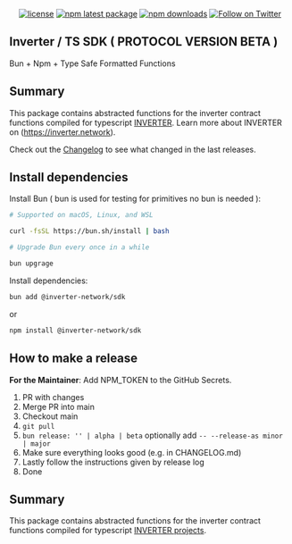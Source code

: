 <div align="center">

[![license](https://img.shields.io/badge/License-LGPL%20v3-blue)](/LICENSE.md)
[![npm latest package](https://img.shields.io/npm/v/@inverter-network/sdk/latest.svg)](https://www.npmjs.com/package/@inverter-network/sdk)
[![npm downloads](https://img.shields.io/npm/dm/@inverter-network/sdk.svg)](https://www.npmjs.com/package/@inverter-network/sdk)
[![Follow on Twitter](https://img.shields.io/twitter/follow/inverternetwork.svg?label=follow+INVERTER)](https://twitter.com/inverternetwork)

</div>

## Inverter / TS SDK ( PROTOCOL VERSION BETA )

Bun + Npm + Type Safe Formatted Functions

## Summary

This package contains abstracted functions for the inverter contract functions compiled for typescript [INVERTER](https://github.com/InverterNetwork).
Learn more about INVERTER on (https://inverter.network).

Check out the [Changelog](./CHANGELOG.md) to see what changed in the last releases.

## Install dependencies

Install Bun ( bun is used for testing for primitives no bun is needed ):

```bash
# Supported on macOS, Linux, and WSL

curl -fsSL https://bun.sh/install | bash

# Upgrade Bun every once in a while

bun upgrage

```

Install dependencies:

```bash
bun add @inverter-network/sdk
```

or

```bash
npm install @inverter-network/sdk
```

## How to make a release

**For the Maintainer**: Add NPM_TOKEN to the GitHub Secrets.

1. PR with changes
2. Merge PR into main
3. Checkout main
4. `git pull`
5. `bun release: '' | alpha | beta` optionally add `-- --release-as minor | major`
6. Make sure everything looks good (e.g. in CHANGELOG.md)
7. Lastly follow the instructions given by release log
8. Done

## Summary

This package contains abstracted functions for the inverter contract functions compiled for typescript [INVERTER projects](https://github.com/InverterNetwork).
